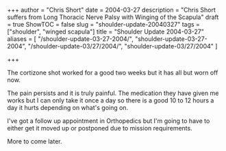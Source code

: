 +++
author = "Chris Short"
date = 2004-03-27
description = "Chris Short suffers from Long Thoracic Nerve Palsy with Winging of the Scapula"
draft = true
ShowTOC = false
slug = "shoulder-update-20040327"
tags = ["shoulder", "winged scapula"]
title = "Shoulder Update 2004-03-27"
aliases = [
    "/shoulder-update-03-27-2004/",
    "shoulder-update-03-27-2004",
    "/shoulder-update-03/27/2004/",
    "shoulder-update-03/27/2004"
]

+++

The cortizone shot worked for a good two weeks but it has all but worn off now.

The pain persists and it is truly painful. The medication they have given me works but I can only take it once a day so there is a good 10 to 12 hours a day it hurts depending on what's going on.

I've got a follow up appointment in Orthopedics but I'm going to have to either get it moved up or postponed due to mission requirements.

More to come later.